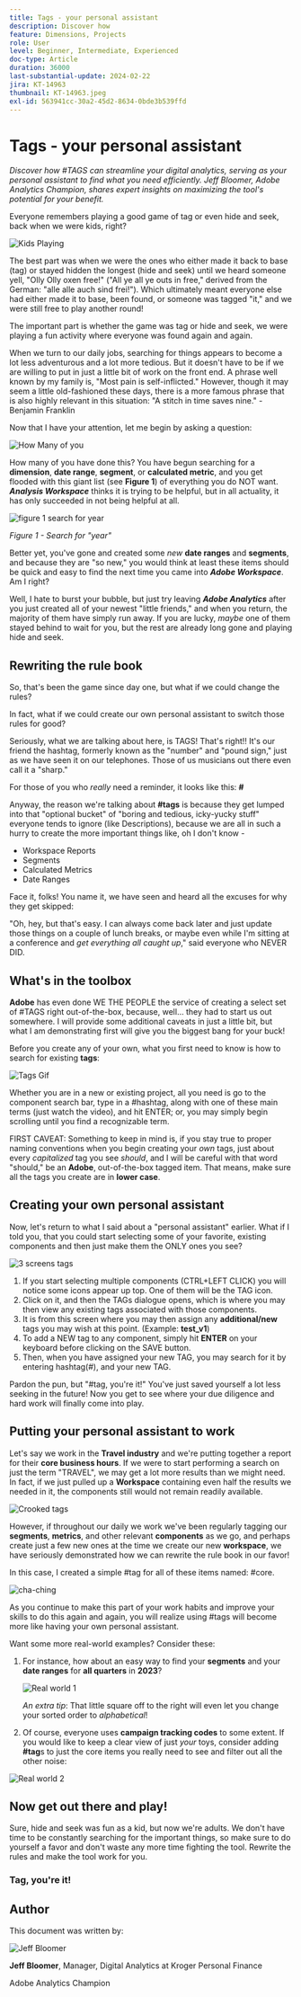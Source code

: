 ```yaml
---
title: Tags - your personal assistant
description: Discover how
feature: Dimensions, Projects
role: User
level: Beginner, Intermediate, Experienced
doc-type: Article
duration: 36000
last-substantial-update: 2024-02-22
jira: KT-14963
thumbnail: KT-14963.jpeg
exl-id: 563941cc-30a2-45d2-8634-0bde3b539ffd
---
```

# Tags - your personal assistant

_Discover how #TAGS can streamline your digital analytics, serving as your personal assistant to find what you need efficiently. Jeff Bloomer, Adobe Analytics Champion, shares expert insights on maximizing the tool's potential for your benefit._

Everyone remembers playing a good game of tag or even hide and seek, back when we were kids, right?

![Kids Playing](assets/kids-playing2.jpeg)

The best part was when we were the ones who either made it back to base (tag) or stayed hidden the longest (hide and seek) until we heard someone yell, "Olly Olly oxen free!" ("All ye all ye outs in free," derived from the German: "alle alle auch sind frei!").  Which ultimately meant everyone else had either made it to base, been found, or someone was tagged "it," and we were still free to play another round!

The important part is whether the game was tag or hide and seek, we were playing a fun activity where everyone was found again and again.

When we turn to our daily jobs, searching for things appears to become a lot less adventurous and a lot more tedious. But it doesn't have to be if we are willing to put in just a little bit of work on the front end.  A phrase well known by my family is, "Most pain is self-inflicted." However, though it may seem a little old-fashioned these days, there is a more famous phrase that is also highly relevant in this situation: "A stitch in time saves nine." - Benjamin Franklin

Now that I have your attention, let me begin by asking a question:


![How Many of you](assets/how-many-of-you.jpg)

How many of you have done this?  You have begun searching for a **dimension**, **date range**, **segment**, or **calculated metric**, and you get flooded with this giant list (see **Figure 1**) of everything you do NOT want.  ***Analysis Workspace*** thinks it is trying to be helpful, but in all actuality, it has only succeeded in not being helpful at all.

![figure 1 search for year](assets/tags-example-year.jpg)

*Figure 1 - Search for "year"*

Better yet, you've gone and created some *new* **date ranges** and **segments**, and because they are "so new," you would think at least these items should be quick and easy to find the next time you came into ***Adobe Workspace***. Am I right?

Well, I hate to burst your bubble, but just try leaving ***Adobe Analytics*** after you just created all of your newest "little friends," and when you return, the majority of them have simply run away.  If you are lucky, *maybe* one of them stayed behind to wait for you, but the rest are already long gone and playing hide and seek.

## Rewriting the rule book

So, that's been the game since day one, but what if we could change the rules?

In fact, what if we could create our own personal assistant to switch those rules for good?  

Seriously, what we are talking about here, is TAGS!  That's right!!  It's our friend the hashtag, formerly known as the "number" and "pound sign," just as we have seen it on our telephones.  Those of us musicians out there even call it a "sharp."

For those of you who *really* need a reminder, it looks like this: **#**

Anyway, the reason we're talking about **#tags** is because they get lumped into that "optional bucket" of "boring and tedious, icky-yucky stuff" everyone tends to ignore (like Descriptions), because we are all in such a hurry to create the more important things like, oh I don't know -  

- Workspace Reports
- Segments
- Calculated Metrics
- Date Ranges

Face it, folks!  You name it, we have seen and heard all the excuses for why they get skipped:

"Oh, hey, but that's easy.  I can always come back later and just update those things on a couple of lunch breaks, or maybe even while I'm sitting at a conference and *get everything all caught up*," said everyone who NEVER DID.

## What's in the toolbox

**Adobe** has even done WE THE PEOPLE the service of creating a select set of #TAGS right out-of-the-box, because, well… they had to start us out somewhere.  I will provide some additional caveats in just a little bit, but what I am demonstrating first will give you the biggest bang for your buck!

Before you create any of your own, what you first need to know is how to search for existing **tags**:

![Tags Gif](assets/tags-gif.gif)

Whether you are in a new or existing project, all you need is go to the component search bar, type in a #hashtag, along with one of these main terms (just watch the video), and hit ENTER; or, you may simply begin scrolling until you find a recognizable term.

FIRST CAVEAT: Something to keep in mind is, if you stay true to proper naming conventions when you begin creating your *own* tags, just about every *capitalized* tag you see *should*, and I will be careful with that word "should," be an **Adobe**, out-of-the-box tagged item.  That means, make sure all the tags you create are in **lower case**.

## Creating your own personal assistant

Now, let's return to what I said about a "personal assistant" earlier.  What if I told you, that you could start selecting some of your favorite, existing components and then just make them the ONLY ones you see?

![3 screens tags](assets/3-screens-tags.jpg)


1. If you start selecting multiple components (CTRL+LEFT CLICK) you will notice some icons appear up top.  One of them will be the TAG icon.
1. Click on it, and then the TAGs dialogue opens, which is where you may then view any existing tags associated with those components.
1. It is from this screen where you may then assign any **additional/new** tags you may wish at this point.  (Example: **test\_v1**) 
1. To add a NEW tag to any component, simply hit **ENTER** on your keyboard before clicking on the SAVE button. 
1. Then, when you have assigned your new TAG, you may search for it by entering hashtag(#), and your new TAG.

Pardon the pun, but "#tag, you're it!"  You've just saved yourself a lot less seeking in the future!  Now you get to see where your due diligence and hard work will finally come into play.

## Putting your personal assistant to work

Let's say we work in the **Travel industry** and we're putting together a report for their **core business hours**.  If we were to start performing a search on just the term "TRAVEL", we may get a lot more results than we might need.  In fact, if we just pulled up a **Workspace** containing even half the results we needed in it, the components still would not remain readily available.

![Crooked tags](assets/tags-example-travel.jpg)

However, if throughout our daily we work we've been regularly tagging our **segments**, **metrics**, and other relevant **components** as we go, and perhaps create just a few new ones at the time we create our new **workspace**, we have seriously demonstrated how we can rewrite the rule book in our favor!

In this case, I created a simple #tag for all of these items named: #core.

![cha-ching](assets/cha-ching.png)

As you continue to make this part of your work habits and improve your skills to do this again and again, you will realize using #tags will become more like having your own personal assistant.

Want some more real-world examples? Consider these:

1. For instance, how about an easy way to find your **segments** and your **date ranges** for **all quarters** in **2023**?

    ![Real world 1](assets/real-world-1.png)

   *An extra tip*: That little square off to the right will even let you change your sorted order to *alphabetical*!


1. Of course, everyone uses **campaign tracking codes** to some extent.  If you would like to keep a clear view of just *your* toys, consider adding **#tag**s to just the core items you really need to see and filter out all the other noise:

![Real world 2](assets/real-world-2.png)

## Now get out there and play!

Sure, hide and seek was fun as a kid, but now we're adults.  We don't have time to be constantly searching for the important things, so make sure to do yourself a favor and don't waste any more time fighting the tool.  Rewrite the rules and make the tool work for you.

### Tag, you're it!


## Author

This document was written by:

![Jeff Bloomer](assets/jeff-bloomer.png)

**Jeff Bloomer**, Manager, Digital Analytics at Kroger Personal Finance

Adobe Analytics Champion

